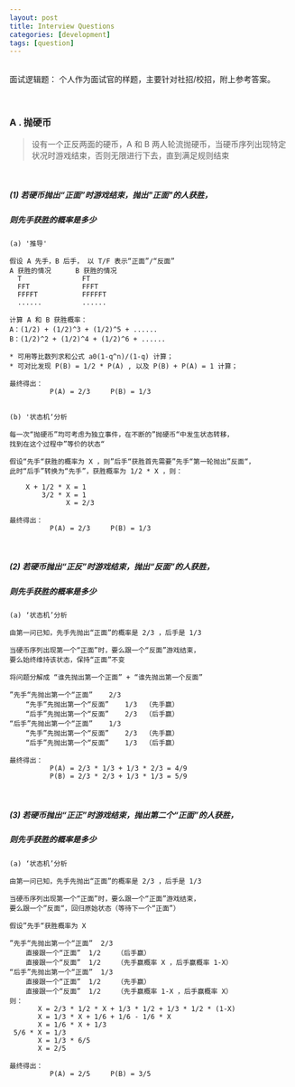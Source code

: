 ```yaml
---
layout: post
title: Interview Questions
categories: [development]
tags: [question]
---
```


<br>面试逻辑题： 个人作为面试官的样题，主要针对社招/校招，附上参考答案。

<br>

<h3>A . 抛硬币</h3>

> 设有一个正反两面的硬币，A 和 B 两人轮流抛硬币，当硬币序列出现特定状况时游戏结束，否则无限进行下去，直到满足规则结束

<br>

##### (1)  若硬币抛出“正面”时游戏结束，抛出"正面"的人获胜，

#####        则先手获胜的概率是多少

```
(a) '推导'

假设 A 先手，B 后手， 以 T/F 表示“正面”/“反面”
A 获胜的情况      B 获胜的情况
  T               FT 
  FFT             FFFT
  FFFFT           FFFFFT
  ......          ......
  
计算 A 和 B 获胜概率：
A：(1/2) + (1/2)^3 + (1/2)^5 + ......
B：(1/2)^2 + (1/2)^4 + (1/2)^6 + ......

* 可用等比数列求和公式 a0(1-q^n)/(1-q) 计算；
* 可对比发现 P(B) = 1/2 * P(A) , 以及 P(B) + P(A) = 1 计算；

最终得出：
          P(A) = 2/3     P(B) = 1/3


(b) '状态机‘分析

每一次“抛硬币”均可考虑为独立事件，在不断的”抛硬币“中发生状态转移，
找到在这个过程中”等价的状态“

假设“先手“获胜的概率为 X ，则”后手“获胜首先需要”先手“第一轮抛出”反面“，
此时“后手”转换为“先手”，获胜概率为 1/2 * X ，则：

    X + 1/2 * X = 1
        3/2 * X = 1
              X = 2/3

最终得出：
          P(A) = 2/3     P(B) = 1/3

```

<br>

##### (2)  若硬币抛出“正反”时游戏结束，抛出“反面”的人获胜，

#####        则先手获胜的概率是多少

```
(a) ‘状态机’分析

由第一问已知，先手先抛出“正面”的概率是 2/3 ，后手是 1/3

当硬币序列出现第一个“正面”时，要么跟一个“反面”游戏结束，
要么始终维持该状态，保持“正面”不变

将问题分解成 “谁先抛出第一个正面” + “谁先抛出第一个反面”

”先手“先抛出第一个“正面”    2/3
    “先手”先抛出第一个“反面”    1/3  （先手赢）
    “后手”先抛出第一个“反面”    2/3  （后手赢）
“后手”先抛出第一个“正面”    1/3
    “先手”先抛出第一个“反面”    2/3  （先手赢）
    “后手”先抛出第一个“反面”    1/3  （后手赢）
      
最终得出：
          P(A) = 2/3 * 1/3 + 1/3 * 2/3 = 4/9
          P(B) = 2/3 * 2/3 + 1/3 * 1/3 = 5/9

```

<br>

##### (3) 若硬币抛出“正正”时游戏结束，抛出第二个“正面”的人获胜，

#####       则先手获胜的概率是多少

```
(a) ‘状态机’分析

由第一问已知，先手先抛出“正面”的概率是 2/3 ，后手是 1/3

当硬币序列出现第一个“正面”时，要么跟一个“正面”游戏结束，
要么跟一个”反面“，回归原始状态（等待下一个“正面”）

假设”先手“获胜概率为 X

”先手“先抛出第一个“正面”  2/3
    直接跟一个“正面”  1/2    （后手赢）
    直接跟一个“反面”  1/2    （先手赢概率 X ，后手赢概率 1-X）
“后手”先抛出第一个“正面”  1/3
    直接跟一个“正面”  1/2    （先手赢）
    直接跟一个“反面”  1/2    （先手赢概率 1-X ，后手赢概率 X）    
则：
       X = 2/3 * 1/2 * X + 1/3 * 1/2 + 1/3 * 1/2 * (1-X)
       X = 1/3 * X + 1/6 + 1/6 - 1/6 * X
       X = 1/6 * X + 1/3
 5/6 * X = 1/3
       X = 1/3 * 6/5
       X = 2/5
      
最终得出：
          P(A) = 2/5     P(B) = 3/5
      
```

<br>



<br>
<br>


